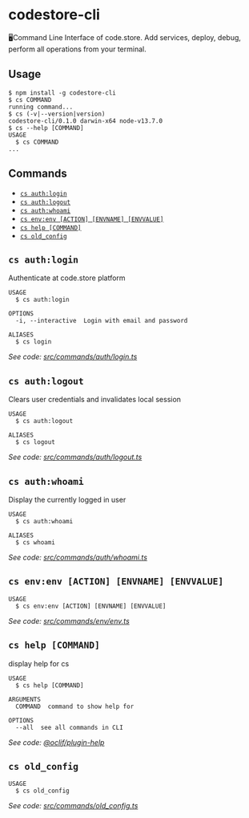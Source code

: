 # codestore-cli

🖥Command Line Interface of code.store. Add services, deploy, debug, perform all operations from your terminal.

## Usage
  <!-- usage -->
```sh-session
$ npm install -g codestore-cli
$ cs COMMAND
running command...
$ cs (-v|--version|version)
codestore-cli/0.1.0 darwin-x64 node-v13.7.0
$ cs --help [COMMAND]
USAGE
  $ cs COMMAND
...
```
<!-- usagestop -->

## Commands
  <!-- commands -->
* [`cs auth:login`](#cs-authlogin)
* [`cs auth:logout`](#cs-authlogout)
* [`cs auth:whoami`](#cs-authwhoami)
* [`cs env:env [ACTION] [ENVNAME] [ENVVALUE]`](#cs-envenv-action-envname-envvalue)
* [`cs help [COMMAND]`](#cs-help-command)
* [`cs old_config`](#cs-old_config)

## `cs auth:login`

Authenticate at code.store platform

```
USAGE
  $ cs auth:login

OPTIONS
  -i, --interactive  Login with email and password

ALIASES
  $ cs login
```

_See code: [src/commands/auth/login.ts](https://github.com/cli/code-store/blob/v0.1.0/src/commands/auth/login.ts)_

## `cs auth:logout`

Clears user credentials and invalidates local session

```
USAGE
  $ cs auth:logout

ALIASES
  $ cs logout
```

_See code: [src/commands/auth/logout.ts](https://github.com/cli/code-store/blob/v0.1.0/src/commands/auth/logout.ts)_

## `cs auth:whoami`

Display the currently logged in user

```
USAGE
  $ cs auth:whoami

ALIASES
  $ cs whoami
```

_See code: [src/commands/auth/whoami.ts](https://github.com/cli/code-store/blob/v0.1.0/src/commands/auth/whoami.ts)_

## `cs env:env [ACTION] [ENVNAME] [ENVVALUE]`

```
USAGE
  $ cs env:env [ACTION] [ENVNAME] [ENVVALUE]
```

_See code: [src/commands/env/env.ts](https://github.com/cli/code-store/blob/v0.1.0/src/commands/env/env.ts)_

## `cs help [COMMAND]`

display help for cs

```
USAGE
  $ cs help [COMMAND]

ARGUMENTS
  COMMAND  command to show help for

OPTIONS
  --all  see all commands in CLI
```

_See code: [@oclif/plugin-help](https://github.com/oclif/plugin-help/blob/v2.2.3/src/commands/help.ts)_

## `cs old_config`

```
USAGE
  $ cs old_config
```

_See code: [src/commands/old_config.ts](https://github.com/cli/code-store/blob/v0.1.0/src/commands/old_config.ts)_
<!-- commandsstop -->
